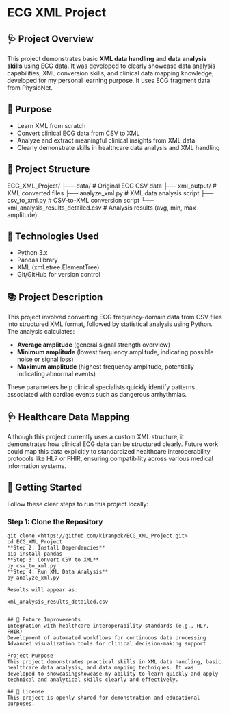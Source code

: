 # ECG XML Project

## 🩺 Project Overview
This project demonstrates basic **XML data handling** and **data analysis skills** using ECG data. It was developed to clearly showcase data analysis capabilities, XML conversion skills, and clinical data mapping knowledge, developed for my personal learning purpose. It uses ECG fragment data from PhysioNet.

## 🎯 Purpose
- Learn XML from scratch
- Convert clinical ECG data from CSV to XML
- Analyze and extract meaningful clinical insights from XML data
- Clearly demonstrate skills in healthcare data analysis and XML handling

## 📂 Project Structure
ECG_XML_Project/ ├── data/ # Original ECG CSV data ├── xml_output/ # XML converted files ├── analyze_xml.py # XML data analysis script ├── csv_to_xml.py # CSV-to-XML conversion script └── xml_analysis_results_detailed.csv # Analysis results (avg, min, max amplitude)


## 🚀 Technologies Used
- Python 3.x
- Pandas library
- XML (xml.etree.ElementTree)
- Git/GitHub for version control

## 📚 **Project Description**
This project involved converting ECG frequency-domain data from CSV files into structured XML format, followed by statistical analysis using Python. The analysis calculates:

- **Average amplitude** (general signal strength overview)
- **Minimum amplitude** (lowest frequency amplitude, indicating possible noise or signal loss)
- **Maximum amplitude** (highest frequency amplitude, potentially indicating abnormal events)

These parameters help clinical specialists quickly identify patterns associated with cardiac events such as dangerous arrhythmias.

## 🩺 **Healthcare Data Mapping**
Although this project currently uses a custom XML structure, it demonstrates how clinical ECG data can be structured clearly. Future work could map this data explicitly to standardized healthcare interoperability protocols like HL7 or FHIR, ensuring compatibility across various medical information systems.

## 🚀 **Getting Started**
Follow these clear steps to run this project locally:

### **Step 1: Clone the Repository**
```shell
git clone <https://github.com/kiranpok/ECG_XML_Project.git>
cd ECG_XML_Project
**Step 2: Install Dependencies**
pip install pandas
**Step 3: Convert CSV to XML**
py csv_to_xml.py
**Step 4: Run XML Data Analysis**
py analyze_xml.py

Results will appear as:

xml_analysis_results_detailed.csv


## 🚀 Future Improvements
Integration with healthcare interoperability standards (e.g., HL7, FHIR)
Development of automated workflows for continuous data processing
Advanced visualization tools for clinical decision-making support

Project Purpose
This project demonstrates practical skills in XML data handling, basic healthcare data analysis, and data mapping techniques. It was developed to showcasingshowcase my ability to learn quickly and apply technical and analytical skills clearly and effectively.

## 📝 License
This project is openly shared for demonstration and educational purposes.




